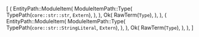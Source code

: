 [
    (
        EntityPath::ModuleItem(
            ModuleItemPath::Type(
                TypePath(`core::str::str`, `Extern`),
            ),
        ),
        Ok(
            RawTerm(`Type`),
        ),
    ),
    (
        EntityPath::ModuleItem(
            ModuleItemPath::Type(
                TypePath(`core::str::StringLiteral`, `Extern`),
            ),
        ),
        Ok(
            RawTerm(`Type`),
        ),
    ),
]